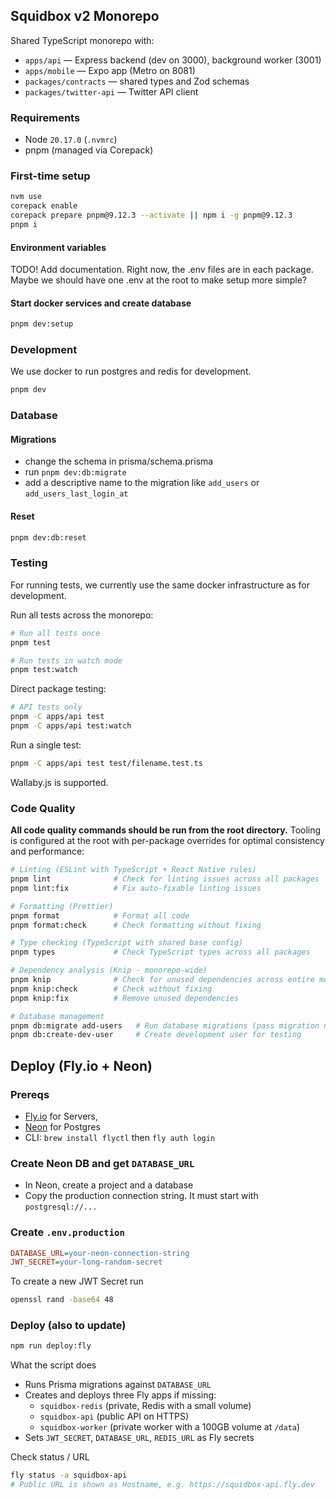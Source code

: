 ## Squidbox v2 Monorepo

Shared TypeScript monorepo with:

- `apps/api` — Express backend (dev on 3000), background worker (3001)
- `apps/mobile` — Expo app (Metro on 8081)
- `packages/contracts` — shared types and Zod schemas
- `packages/twitter-api` — Twitter API client

### Requirements

- Node `20.17.0` (`.nvmrc`)
- pnpm (managed via Corepack)

### First-time setup

```bash
nvm use
corepack enable
corepack prepare pnpm@9.12.3 --activate || npm i -g pnpm@9.12.3
pnpm i
```

#### Environment variables

TODO! Add documentation. Right now, the .env files are in each package.
Maybe we should have one .env at the root to make setup more simple?

#### Start docker services and create database

```bash
pnpm dev:setup
```

### Development

We use docker to run postgres and redis for development.

```bash
pnpm dev
```

### Database

#### Migrations

- change the schema in prisma/schema.prisma
- run `pnpm dev:db:migrate`
- add a descriptive name to the migration like `add_users` or `add_users_last_login_at`

#### Reset

```bash
pnpm dev:db:reset
```

### Testing

For running tests, we currently use the same docker infrastructure as for development.

Run all tests across the monorepo:

```bash
# Run all tests once
pnpm test

# Run tests in watch mode
pnpm test:watch
```

Direct package testing:

```bash
# API tests only
pnpm -C apps/api test
pnpm -C apps/api test:watch
```

Run a single test:

```bash
pnpm -C apps/api test test/filename.test.ts
```

Wallaby.js is supported.

### Code Quality

**All code quality commands should be run from the root directory.** Tooling is configured at the root with per-package overrides for optimal consistency and performance:

```bash
# Linting (ESLint with TypeScript + React Native rules)
pnpm lint              # Check for linting issues across all packages
pnpm lint:fix          # Fix auto-fixable linting issues

# Formatting (Prettier)
pnpm format            # Format all code
pnpm format:check      # Check formatting without fixing

# Type checking (TypeScript with shared base config)
pnpm types             # Check TypeScript types across all packages

# Dependency analysis (Knip - monorepo-wide)
pnpm knip              # Check for unused dependencies across entire monorepo
pnpm knip:check        # Check without fixing
pnpm knip:fix          # Remove unused dependencies

# Database management
pnpm db:migrate add-users   # Run database migrations (pass migration name as argument)
pnpm db:create-dev-user     # Create development user for testing
```

## Deploy (Fly.io + Neon)

### Prereqs

- [Fly.io](https://fly.io) for Servers,
- [Neon](https://neon.com) for Postgres
- CLI: `brew install flyctl` then `fly auth login`

### Create Neon DB and get `DATABASE_URL`

- In Neon, create a project and a database
- Copy the production connection string. It must start with `postgresql://...`

### Create `.env.production`

```ini
DATABASE_URL=your-neon-connection-string
JWT_SECRET=your-long-random-secret
```

To create a new JWT Secret run

```bash
openssl rand -base64 48
```

### Deploy (also to update)

```bash
npm run deploy:fly
```

What the script does

- Runs Prisma migrations against `DATABASE_URL`
- Creates and deploys three Fly apps if missing:
  - `squidbox-redis` (private, Redis with a small volume)
  - `squidbox-api` (public API on HTTPS)
  - `squidbox-worker` (private worker with a 100GB volume at `/data`)
- Sets `JWT_SECRET`, `DATABASE_URL`, `REDIS_URL` as Fly secrets

Check status / URL

```bash
fly status -a squidbox-api
# Public URL is shown as Hostname, e.g. https://squidbox-api.fly.dev
```
